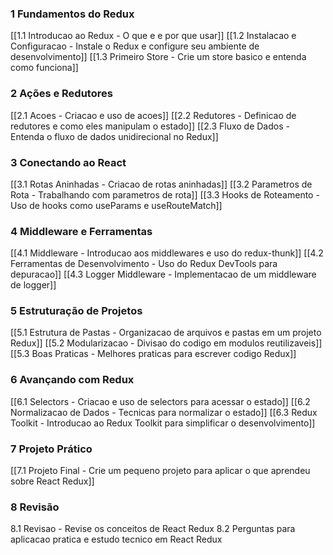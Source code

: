 

###  **1️ Fundamentos do Redux**

[[1.1 Introducao ao Redux - O que e e por que usar]]
[[1.2 Instalacao e Configuracao - Instale o Redux e configure seu ambiente de desenvolvimento]]
[[1.3 Primeiro Store - Crie um store basico e entenda como funciona]]

### **2️  Ações e Redutores**

[[2.1 Acoes - Criacao e uso de acoes]]
[[2.2 Redutores - Definicao de redutores e como eles manipulam o estado]] 
[[2.3  Fluxo de Dados - Entenda o fluxo de dados unidirecional no Redux]] 

###  **3️ Conectando ao React**

[[3.1 Rotas Aninhadas - Criacao de rotas aninhadas]]
[[3.2 Parametros de Rota - Trabalhando com parametros de rota]] 
[[3.3  Hooks de Roteamento - Uso de hooks como useParams e useRouteMatch]]

### **4️ Middleware e Ferramentas**

[[4.1 Middleware - Introducao aos middlewares e uso do redux-thunk]]
[[4.2 Ferramentas de Desenvolvimento - Uso do Redux DevTools para depuracao]]
[[4.3 Logger Middleware - Implementacao de um middleware de logger]]

### **5️ Estruturação de Projetos**

[[5.1  Estrutura de Pastas - Organizacao de arquivos e pastas em um projeto Redux]]
[[5.2 Modularizacao - Divisao do codigo em modulos reutilizaveis]]
[[5.3 Boas Praticas - Melhores praticas para escrever codigo Redux]]

### **6️ Avançando com Redux**
 
[[6.1 Selectors - Criacao e uso de selectors para acessar o estado]]
[[6.2  Normalizacao de Dados - Tecnicas para normalizar o estado]]
[[6.3 Redux Toolkit - Introducao ao Redux Toolkit para simplificar o desenvolvimento]]

### **7️ Projeto Prático**

[[7.1 Projeto Final - Crie um pequeno projeto para aplicar o que aprendeu sobre React Redux]]

### **8 Revisão**

8.1 Revisao - Revise os conceitos de React Redux
8.2 Perguntas para aplicacao pratica e estudo tecnico em React Redux


